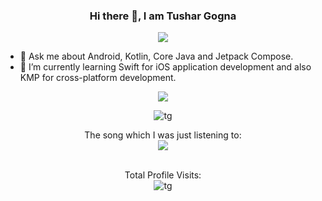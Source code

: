 <h3 align="center" >Hi there 👋, I am Tushar Gogna</h1>

<p align="center">
  <!-- Typing SVG by DenverCoder1 - https://github.com/DenverCoder1/readme-typing-svg -->
  <a href="https://github.com/DenverCoder1/readme-typing-svg">
    <img src="https://readme-typing-svg.demolab.com/?lines=Seasoned%20Android%20Developer;Certified%20Kotlin%20Developer;Over%209%20years%20of%20coding%20bg;Aspiring%20iOS%20and%20KMP%20developer&font=Fira%20Code&center=true&width=440&height=45&color=48C16B&vCenter=true&pause=1000&size=22" /></a>
</p>

- 💬 Ask me about Android, Kotlin, Core Java and Jetpack Compose.
- 🌱 I’m currently learning Swift for iOS application development and also KMP for cross-platform development. 


[ <p align="center"><img  src="https://github-readme-stackoverflow.vercel.app/?userID=3531756&theme=dark&layout=compact"></p>](stackoverflow.com/users/3531756/tushar-gogna)
 
 
 
<p align="center"><img align="center" src="https://github-readme-stats.vercel.app/api/top-langs?username=tushargogna&locale=en&layout=compact" alt="tg" /></p>


 <p align="center">The song which I was just listening to:</br><a href="https://www.last.fm/user/MurdocN"><img src="https://lastfm-recently-played.vercel.app/api?user=MurdocN&count=1&width=300&header_style=none" height="auto" width="auto"/></a></p>

 <p align="center"></br>Total Profile Visits:</br><img align="center" src="https://profile-counter.glitch.me/tushargogna/count.svg" alt="tg" /></p>

<!--
**TusharGogna/tushargogna** is a ✨ _special_ ✨ repository because its `README.md` (this file) appears on your GitHub profile.

Here are some ideas to get you started:

- 🔭 I’m currently working on ...
- 🌱 I’m currently learning ...
- 👯 I’m looking to collaborate on ...
- 🤔 I’m looking for help with ...
- 💬 Ask me about ...
- 📫 How to reach me: ...
- 😄 Pronouns: ...
- ⚡ Fun fact: ...
-->

